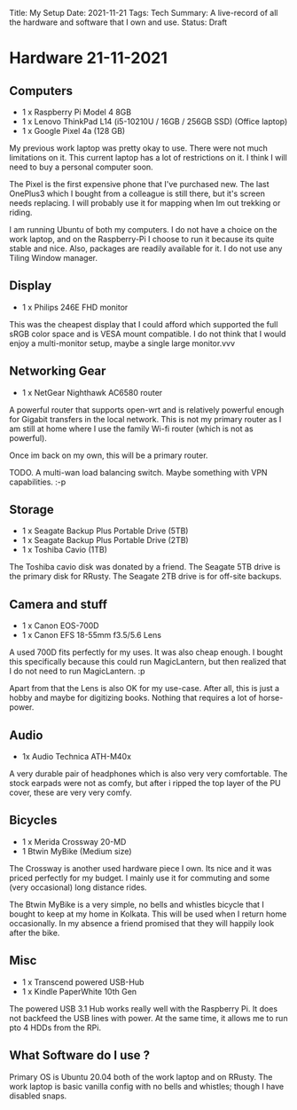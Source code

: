 Title: My Setup
Date: 2021-11-21
Tags: Tech
Summary: A live-record of all the hardware and software that I own and use.
Status: Draft

# Hardware 21-11-2021
## Computers
- 1 x Raspberry Pi Model 4 8GB
- 1 x Lenovo ThinkPad L14 (i5-10210U / 16GB / 256GB SSD) (Office laptop)
- 1 x Google Pixel 4a (128 GB)

My previous work laptop was pretty okay to use. There were not much limitations on it. This current laptop has a lot of restrictions on it. I think I will need to buy a personal computer soon.

The Pixel is the first expensive phone that I've purchased new. The last OnePlus3 which I bought from a colleague is still there, but it's screen needs replacing. I will probably use it for mapping when Im out trekking or riding.

I am running Ubuntu of both my computers. I do not have a choice on the work laptop, and on the Raspberry-Pi I choose to run it because its quite stable and nice. Also, packages are readily available for it. I do not use any Tiling Window manager.

## Display
- 1 x Philips 246E FHD monitor

This was the cheapest display that I could afford which supported the full sRGB color space and is VESA mount compatible. I do not think that I would enjoy a multi-monitor setup, maybe a single large monitor.vvv

## Networking Gear
- 1 x NetGear Nighthawk AC6580 router

A powerful router that supports open-wrt and is relatively powerful enough for Gigabit transfers in the local network. This is not my primary router as I am still at home where I use the family Wi-fi router (which is not as powerful).

Once im back on my own, this will be a primary router.

TODO. A multi-wan load balancing switch. Maybe something with VPN capabilities. :-p

## Storage
- 1 x Seagate Backup Plus Portable Drive (5TB)
- 1 x Seagate Backup Plus Portable Drive (2TB)
- 1 x Toshiba Cavio (1TB)

The Toshiba cavio disk was donated by a friend.
The Seagate 5TB drive is the primary disk for RRusty.
The Seagate 2TB drive is for off-site backups.

## Camera and stuff
- 1 x Canon EOS-700D
- 1 x Canon EFS 18-55mm f3.5/5.6 Lens

A used 700D fits perfectly for my uses. It was also cheap enough. I bought this specifically because this could run MagicLantern, but then realized that I do not need to run MagicLantern. :p

Apart from that the Lens is also OK for my use-case. After all, this is just a hobby and maybe for digitizing books. Nothing that requires a lot of horse-power.

## Audio
- 1x Audio Technica ATH-M40x

A very durable pair of headphones which is also very very comfortable. The stock earpads were not as comfy, but after i ripped the top layer of the PU cover, these are very very comfy.

## Bicycles
- 1 x Merida Crossway 20-MD
- 1 Btwin MyBike (Medium size)

The Crossway is another used hardware piece I own. Its nice and it was priced perfectly for my budget. I mainly use it for commuting and some (very occasional) long distance rides.

The Btwin MyBike is a very simple, no bells and whistles bicycle that I bought to keep at my home in Kolkata. This will be used when I return home occasionally. In my absence a friend promised that they will happily look after the bike.

## Misc
- 1 x Transcend powered USB-Hub
- 1 x Kindle PaperWhite 10th Gen

The powered USB 3.1 Hub works really well with the Raspberry Pi. It does not backfeed the USB lines with power. At the same time, it allows me to run pto 4 HDDs from the RPi.
## What Software do I use ?
Primary OS is Ubuntu 20.04 both of the work laptop and on RRusty.
The work laptop is basic vanilla config with no bells and whistles; though I have disabled snaps.
